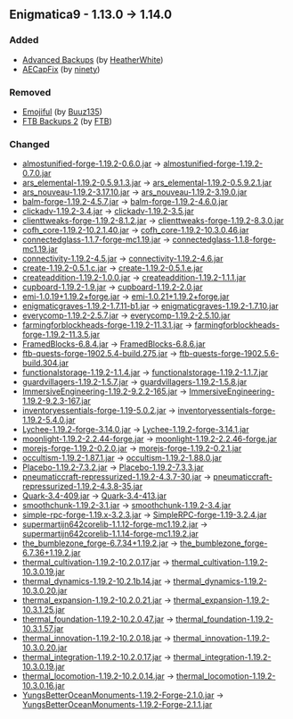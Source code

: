 ## Enigmatica9 - 1.13.0 -> 1.14.0

### Added

  * [Advanced Backups](https://www.curseforge.com/minecraft/mc-mods/advanced-backups) (by [HeatherWhite](https://www.curseforge.com/members/HeatherWhite/projects))
  * [AECapFix](https://www.curseforge.com/minecraft/mc-mods/aecapfix) (by [ninety](https://www.curseforge.com/members/ninety/projects))

### Removed

  * [Emojiful](https://www.curseforge.com/minecraft/mc-mods/emojiful) (by [Buuz135](https://www.curseforge.com/members/Buuz135/projects))
  * [FTB Backups 2](https://www.curseforge.com/minecraft/mc-mods/ftb-backups-2) (by [FTB](https://www.curseforge.com/members/FTB/projects))

### Changed

  * [almostunified-forge-1.19.2-0.6.0.jar](https://www.curseforge.com/minecraft/mc-mods/almost-unified/files/4693093) -> [almostunified-forge-1.19.2-0.7.0.jar](https://www.curseforge.com/minecraft/mc-mods/almost-unified/files/4765500)
  * [ars_elemental-1.19.2-0.5.9.1.3.jar](https://www.curseforge.com/minecraft/mc-mods/ars-elemental/files/4726834) -> [ars_elemental-1.19.2-0.5.9.2.1.jar](https://www.curseforge.com/minecraft/mc-mods/ars-elemental/files/4768477)
  * [ars_nouveau-1.19.2-3.17.10.jar](https://www.curseforge.com/minecraft/mc-mods/ars-nouveau/files/4712382) -> [ars_nouveau-1.19.2-3.19.0.jar](https://www.curseforge.com/minecraft/mc-mods/ars-nouveau/files/4781439)
  * [balm-forge-1.19.2-4.5.7.jar](https://www.curseforge.com/minecraft/mc-mods/balm/files/4442591) -> [balm-forge-1.19.2-4.6.0.jar](https://www.curseforge.com/minecraft/mc-mods/balm/files/4751735)
  * [clickadv-1.19.2-3.4.jar](https://www.curseforge.com/minecraft/mc-mods/clickable-advancements/files/4738440) -> [clickadv-1.19.2-3.5.jar](https://www.curseforge.com/minecraft/mc-mods/clickable-advancements/files/4765455)
  * [clienttweaks-forge-1.19.2-8.1.2.jar](https://www.curseforge.com/minecraft/mc-mods/client-tweaks/files/4510605) -> [clienttweaks-forge-1.19.2-8.3.0.jar](https://www.curseforge.com/minecraft/mc-mods/client-tweaks/files/4751800)
  * [cofh_core-1.19.2-10.2.1.40.jar](https://www.curseforge.com/minecraft/mc-mods/cofh-core/files/4385216) -> [cofh_core-1.19.2-10.3.0.46.jar](https://www.curseforge.com/minecraft/mc-mods/cofh-core/files/4759876)
  * [connectedglass-1.1.7-forge-mc1.19.jar](https://www.curseforge.com/minecraft/mc-mods/connected-glass/files/4628996) -> [connectedglass-1.1.8-forge-mc1.19.jar](https://www.curseforge.com/minecraft/mc-mods/connected-glass/files/4771372)
  * [connectivity-1.19.2-4.5.jar](https://www.curseforge.com/minecraft/mc-mods/connectivity/files/4689491) -> [connectivity-1.19.2-4.6.jar](https://www.curseforge.com/minecraft/mc-mods/connectivity/files/4764733)
  * [create-1.19.2-0.5.1.c.jar](https://www.curseforge.com/minecraft/mc-mods/create/files/4625534) -> [create-1.19.2-0.5.1.e.jar](https://www.curseforge.com/minecraft/mc-mods/create/files/4762215)
  * [createaddition-1.19.2-1.0.0.jar](https://www.curseforge.com/minecraft/mc-mods/createaddition/files/4683731) -> [createaddition-1.19.2-1.1.1.jar](https://www.curseforge.com/minecraft/mc-mods/createaddition/files/4767406)
  * [cupboard-1.19.2-1.9.jar](https://www.curseforge.com/minecraft/mc-mods/cupboard/files/4730029) -> [cupboard-1.19.2-2.0.jar](https://www.curseforge.com/minecraft/mc-mods/cupboard/files/4750358)
  * [emi-1.0.19+1.19.2+forge.jar](https://www.curseforge.com/minecraft/mc-mods/emi/files/4689518) -> [emi-1.0.21+1.19.2+forge.jar](https://www.curseforge.com/minecraft/mc-mods/emi/files/4776495)
  * [enigmaticgraves-1.19.2-1.7.11-b1.jar](https://www.curseforge.com/minecraft/mc-mods/enigmatic-graves/files/4732843) -> [enigmaticgraves-1.19.2-1.7.10.jar](https://www.curseforge.com/minecraft/mc-mods/enigmatic-graves/files/4732816)
  * [everycomp-1.19.2-2.5.7.jar](https://www.curseforge.com/minecraft/mc-mods/every-compat/files/4729143) -> [everycomp-1.19.2-2.5.10.jar](https://www.curseforge.com/minecraft/mc-mods/every-compat/files/4783942)
  * [farmingforblockheads-forge-1.19.2-11.3.1.jar](https://www.curseforge.com/minecraft/mc-mods/farming-for-blockheads/files/4635034) -> [farmingforblockheads-forge-1.19.2-11.3.5.jar](https://www.curseforge.com/minecraft/mc-mods/farming-for-blockheads/files/4749429)
  * [FramedBlocks-6.8.4.jar](https://www.curseforge.com/minecraft/mc-mods/framedblocks/files/4565543) -> [FramedBlocks-6.8.6.jar](https://www.curseforge.com/minecraft/mc-mods/framedblocks/files/4762544)
  * [ftb-quests-forge-1902.5.4-build.275.jar](https://www.curseforge.com/minecraft/mc-mods/ftb-quests-forge/files/4710249) -> [ftb-quests-forge-1902.5.6-build.304.jar](https://www.curseforge.com/minecraft/mc-mods/ftb-quests-forge/files/4779003)
  * [functionalstorage-1.19.2-1.1.4.jar](https://www.curseforge.com/minecraft/mc-mods/functional-storage/files/4593094) -> [functionalstorage-1.19.2-1.1.7.jar](https://www.curseforge.com/minecraft/mc-mods/functional-storage/files/4754677)
  * [guardvillagers-1.19.2-1.5.7.jar](https://www.curseforge.com/minecraft/mc-mods/guard-villagers/files/4701400) -> [guardvillagers-1.19.2-1.5.8.jar](https://www.curseforge.com/minecraft/mc-mods/guard-villagers/files/4774930)
  * [ImmersiveEngineering-1.19.2-9.2.2-165.jar](https://www.curseforge.com/minecraft/mc-mods/immersive-engineering/files/4535935) -> [ImmersiveEngineering-1.19.2-9.2.3-167.jar](https://www.curseforge.com/minecraft/mc-mods/immersive-engineering/files/4780537)
  * [inventoryessentials-forge-1.19-5.0.2.jar](https://www.curseforge.com/minecraft/mc-mods/inventory-essentials/files/4414160) -> [inventoryessentials-forge-1.19.2-5.4.0.jar](https://www.curseforge.com/minecraft/mc-mods/inventory-essentials/files/4751198)
  * [Lychee-1.19.2-forge-3.14.0.jar](https://www.curseforge.com/minecraft/mc-mods/lychee/files/4721966) -> [Lychee-1.19.2-forge-3.14.1.jar](https://www.curseforge.com/minecraft/mc-mods/lychee/files/4766849)
  * [moonlight-1.19.2-2.2.44-forge.jar](https://www.curseforge.com/minecraft/mc-mods/selene/files/4702354) -> [moonlight-1.19.2-2.2.46-forge.jar](https://www.curseforge.com/minecraft/mc-mods/selene/files/4758015)
  * [morejs-forge-1.19.2-0.2.0.jar](https://www.curseforge.com/minecraft/mc-mods/morejs/files/4651064) -> [morejs-forge-1.19.2-0.2.1.jar](https://www.curseforge.com/minecraft/mc-mods/morejs/files/4758789)
  * [occultism-1.19.2-1.87.1.jar](https://www.curseforge.com/minecraft/mc-mods/occultism/files/4739023) -> [occultism-1.19.2-1.88.0.jar](https://www.curseforge.com/minecraft/mc-mods/occultism/files/4768344)
  * [Placebo-1.19.2-7.3.2.jar](https://www.curseforge.com/minecraft/mc-mods/placebo/files/4677899) -> [Placebo-1.19.2-7.3.3.jar](https://www.curseforge.com/minecraft/mc-mods/placebo/files/4759853)
  * [pneumaticcraft-repressurized-1.19.2-4.3.7-30.jar](https://www.curseforge.com/minecraft/mc-mods/pneumaticcraft-repressurized/files/4704481) -> [pneumaticcraft-repressurized-1.19.2-4.3.8-35.jar](https://www.curseforge.com/minecraft/mc-mods/pneumaticcraft-repressurized/files/4768762)
  * [Quark-3.4-409.jar](https://www.curseforge.com/minecraft/mc-mods/quark/files/4706592) -> [Quark-3.4-413.jar](https://www.curseforge.com/minecraft/mc-mods/quark/files/4786277)
  * [smoothchunk-1.19.2-3.1.jar](https://www.curseforge.com/minecraft/mc-mods/smooth-chunk-save/files/4696241) -> [smoothchunk-1.19.2-3.4.jar](https://www.curseforge.com/minecraft/mc-mods/smooth-chunk-save/files/4764872)
  * [simple-rpc-forge-1.19.x-3.2.3.jar](https://www.curseforge.com/minecraft/mc-mods/simple-discord-rpc/files/4674500) -> [SimpleRPC-forge-1.19-3.2.4.jar](https://www.curseforge.com/minecraft/mc-mods/simple-discord-rpc/files/4776516)
  * [supermartijn642corelib-1.1.12-forge-mc1.19.2.jar](https://www.curseforge.com/minecraft/mc-mods/supermartijn642s-core-lib/files/4660114) -> [supermartijn642corelib-1.1.14-forge-mc1.19.2.jar](https://www.curseforge.com/minecraft/mc-mods/supermartijn642s-core-lib/files/4778076)
  * [the_bumblezone_forge-6.7.34+1.19.2.jar](https://www.curseforge.com/minecraft/mc-mods/the-bumblezone-forge/files/4736722) -> [the_bumblezone_forge-6.7.36+1.19.2.jar](https://www.curseforge.com/minecraft/mc-mods/the-bumblezone-forge/files/4781750)
  * [thermal_cultivation-1.19.2-10.2.0.17.jar](https://www.curseforge.com/minecraft/mc-mods/thermal-cultivation/files/4382369) -> [thermal_cultivation-1.19.2-10.3.0.19.jar](https://www.curseforge.com/minecraft/mc-mods/thermal-cultivation/files/4759902)
  * [thermal_dynamics-1.19.2-10.2.1b.14.jar](https://www.curseforge.com/minecraft/mc-mods/thermal-dynamics/files/4391160) -> [thermal_dynamics-1.19.2-10.3.0.20.jar](https://www.curseforge.com/minecraft/mc-mods/thermal-dynamics/files/4760633)
  * [thermal_expansion-1.19.2-10.2.0.21.jar](https://www.curseforge.com/minecraft/mc-mods/thermal-expansion/files/4382371) -> [thermal_expansion-1.19.2-10.3.1.25.jar](https://www.curseforge.com/minecraft/mc-mods/thermal-expansion/files/4782929)
  * [thermal_foundation-1.19.2-10.2.0.47.jar](https://www.curseforge.com/minecraft/mc-mods/thermal-foundation/files/4382373) -> [thermal_foundation-1.19.2-10.3.1.57.jar](https://www.curseforge.com/minecraft/mc-mods/thermal-foundation/files/4782926)
  * [thermal_innovation-1.19.2-10.2.0.18.jar](https://www.curseforge.com/minecraft/mc-mods/thermal-innovation/files/4382374) -> [thermal_innovation-1.19.2-10.3.0.20.jar](https://www.curseforge.com/minecraft/mc-mods/thermal-innovation/files/4759913)
  * [thermal_integration-1.19.2-10.2.0.17.jar](https://www.curseforge.com/minecraft/mc-mods/thermal-integration/files/4382887) -> [thermal_integration-1.19.2-10.3.0.19.jar](https://www.curseforge.com/minecraft/mc-mods/thermal-integration/files/4759915)
  * [thermal_locomotion-1.19.2-10.2.0.14.jar](https://www.curseforge.com/minecraft/mc-mods/thermal-locomotion/files/4382376) -> [thermal_locomotion-1.19.2-10.3.0.16.jar](https://www.curseforge.com/minecraft/mc-mods/thermal-locomotion/files/4759916)
  * [YungsBetterOceanMonuments-1.19.2-Forge-2.1.0.jar](https://www.curseforge.com/minecraft/mc-mods/yungs-better-ocean-monuments/files/4031366) -> [YungsBetterOceanMonuments-1.19.2-Forge-2.1.1.jar](https://www.curseforge.com/minecraft/mc-mods/yungs-better-ocean-monuments/files/4761151)

